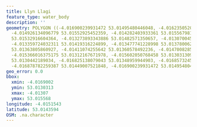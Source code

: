 ```yaml
---
title: Llyn Llagi
feature_type: water_body
description: ''
geometry: POLYGON ((-4.016900239931472 53.01495480446048, -4.01623505209588 53.01538080186899,
  -4.014926134096779 53.01552925452359, -4.014282403933361 53.01556798121895, -4.013842521654966
  53.01532916604364, -4.013273893343886 53.01482571350657, -4.013070045458774 53.01441907447707,
  -4.013359724032311 53.01419316224899, -4.013477741228998 53.01378006254585, -4.013821063982792
  53.01363805860927, -4.01411074255642 53.01360578492236, -4.014700828539582 53.01324431797769,
  -4.015366016375175 53.01312167671978, -4.015602050768458 53.01303130925345, -4.015827356325655
  53.0130442189034, -4.016825138079043 53.01348959944903, -4.016857324587214 53.01392206601461,
  -4.016878782259387 53.01449007521848, -4.016900239931472 53.01495480446048))
geo_error: 0.0
bbox:
  xmin: -4.0169002
  ymin: 53.0130313
  xmax: -4.01307
  ymax: 53.015568
longitude: -4.0151543
latitude: 53.0143594
OSM: .na.character
---
```

